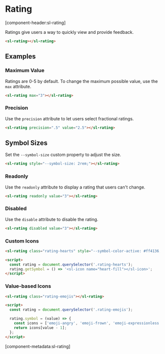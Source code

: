 # Rating

[component-header:sl-rating]

Ratings give users a way to quickly view and provide feedback.

```html preview
<sl-rating></sl-rating>
```

## Examples

### Maximum Value

Ratings are 0-5 by default. To change the maximum possible value, use the `max` attribute.

```html preview
<sl-rating max="3"></sl-rating>
```

### Precision

Use the `precision` attribute to let users select fractional ratings.

```html preview
<sl-rating precision=".5" value="2.5"></sl-rating>
```

## Symbol Sizes

Set the `--symbol-size` custom property to adjust the size.

```html preview
<sl-rating style="--symbol-size: 2rem;"></sl-rating>
```

### Readonly

Use the `readonly` attribute to display a rating that users can't change.

```html preview
<sl-rating readonly value="3"></sl-rating>
```

### Disabled

Use the `disable` attribute to disable the rating.

```html preview
<sl-rating disabled value="3"></sl-rating>
```

### Custom Icons

```html preview
<sl-rating class="rating-hearts" style="--symbol-color-active: #ff4136;"></sl-rating>

<script>
  const rating = document.querySelector('.rating-hearts');
  rating.getSymbol = () => '<sl-icon name="heart-fill"></sl-icon>'; 
</script>
```

### Value-based Icons

```html preview
<sl-rating class="rating-emojis"></sl-rating>

<script>
  const rating = document.querySelector('.rating-emojis');

  rating.symbol = (value) => {
    const icons = ['emoji-angry', 'emoji-frown', 'emoji-expressionless', 'emoji-smile', 'emoji-laughing'];
    return icons[value - 1];
  };
</script>
```

[component-metadata:sl-rating]
